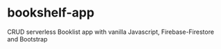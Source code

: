 # bookshelf-app
CRUD serverless Booklist app with vanilla Javascript, Firebase-Firestore and Bootstrap
